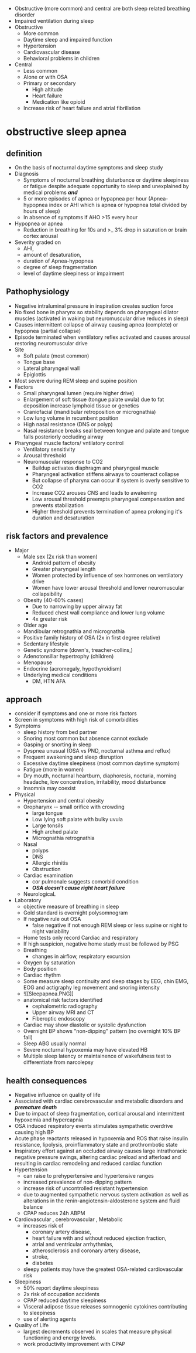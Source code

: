 * Obstructive (more common) and central are both sleep related breathing disorder
* Impaired ventilation during sleep 
* Obstructive 
    * More common
    * Daytime sleep and impaired function
    * Hypertension
    * Cardiovascular disease
    * Behavioral problems in children
* Central
    * Less common
    * Alone or with OSA
    * Primary or secondary
        * High altitude
        * Heart failure
        * Medication like opioid
    * Increase risk of heart failure and atrial fibrillation
# obstructive sleep apnea
## definition
* On the basis of nocturnal daytime symptoms and sleep study
* Diagnosis
    * Symptoms of nocturnal breathing disturbance or daytime sleepiness or fatigue despite adequate opportunity to sleep and unexplained by medical problems ***and*** 
    * 5 or more episodes of apnea or hypapnea per hour (Apnea-hypopnea index or AHI which is apnea or hypopnea total divided by hours of sleep)
    * In absence of symptoms if AHO >15 every hour
* Hypopnea or apnea 
    * Reduction in breathing for 10s and >_ 3% drop in saturation or brain cortex arousal
* Severity graded on 
    * AHI,
    * amount of desaturation, 
    * duration of Apnea-hypopnea 
    * degree of sleep fragmentation 
    * level of daytime sleepiness or impairment
## Pathophysiology
* Negative intraluminal pressure in inspiration creates suction force
* No fixed bone in pharynx so stability depends on pharyngeal dilator muscles (activated in waking but neuromuscular drive reduces in sleep)
* Causes intermittent collapse of airway causing apnea (complete) or hypopnea (partial collapse)
* Episode terminated when ventilatory reflex activated and causes arousal restoring neuromuscular drive
* Site 
    * Soft palate (most common)
    * Tongue base 
    * Lateral pharyngeal wall 
    * Epiglottis
* Most severe during REM sleep and supine position
* Factors 
    * Small pharyngeal lumen (require higher drive)
    * Enlargement of soft tissue (tongue palate uvula) due to fat deposition increase lymphoid tissue or genetics 
    * Craniofacial (mandibular retroposition or micrognathia)
    * Low lung volume in recumbent position
    * High nasal resistance (DNS or polyp)
    * Nasal resistance breaks seal between tongue and palate and tongue falls posteriorly occluding airway
* Pharyngeal muscle factors/ vntilatory control
    * Ventilatory sensitivity
    * Arousal threshold
    * Neuromuscular response to CO2
        * Buildup activates diaphragm and pharyngeal muscle
        * Pharyngeal activation stiffens airways to counteract collapse 
        * But collapse of pharynx can occur if system is overly sensitive to CO2 
        * Increase CO2 arouses CNS and leads to awakening
        * Low arousal threshold preempts pharyngeal compensation and prevents stabilization
        * Higher threshold prevents termination of apnea prolonging it's duration and desaturation
## risk factors and prevalence
* Major
    * Male sex (2x risk than women)
         * Android pattern of obesity
         * Greater pharyngeal length 
         * Women protected by influence of sex hormones on ventilatory drive 
         * Women have lower arousal threshold and lower neuromuscular collapsibility 
    * Obesity (40-60% cases)
        * Due to narrowing by upper airway fat
        * Reduced chest wall compliance and lower lung volume
        * 4x greater risk
    * Older age
    * Mandibular retrognathia and micrognathia
    * Positive family history of OSA (2x in first degree relative)
    * Sedentary lifestyle
    * Genetic syndrome (down's, treacher-collins,)
    * Adenotonsillar hypertrophy (children)
    * Menopause
    * Endocrine (acromegaly, hypothyroidism)
    * Underlying medical conditions
        * DM, HTN AFA
## approach
- consider if symptoms and one or more risk factors
- Screen in symptoms with high risk of comorbidities 
- Symptoms 
    - sleep history from bed partner
    - Snoring most common but absence cannot exclude
    - Gasping or snorting in sleep
    - Dyspnea unusual (OSA vs PND, nocturnal asthma and reflux)
    - Frequent awakening and sleep disruption
    - Excessive daytime sleepiness (most common daytime symptom)
    - Fatigue (more in women)
    - Dry mouth, nocturnal heartburn, diaphoresis, nocturia, morning headache, low concentration, irritability, mood disturbance
    - Insomnia may coexist
- Physical
    - Hypertension and central obesity
    - Oropharynx -- small orifice with crowding
        - large tongue 
        - Low lying soft palate with bulky uvula
        - Large tonsils 
        - High arched palate 
        - Micrognathia retrognathia
    - Nasal 
        - polyps 
        - DNS
        - Allergic rhinitis
        - Obstruction
    - Cardiac examination
        - cor pulmonale suggests comorbid condition
        - ***OSA doesn't cause right heart failure***
    - NeurologicaL
- Laboratory
    - objective measure of breathing in sleep 
    - Gold standard is overnight polysomnogram 
    - If negative rule out OSA
        - false negative if not enough REM sleep or less supine or night to night variability
    - Home tests only record Cardiac and respiratory
    - If high suspicion, negative home study must be followed by PSG
    - Breathing
        - changes in airflow, respiratory excursion
    - Oxygen by saturation
    - Body position
    - Cardiac rhythm
    - Some measure sleep continuity and sleep stages by EEG, chin EMG, EOG and actigraphy leg movement and snoring intensity
    - ![[Sleepapnea.PNG]]
    - anatomical risk factors identified
        - cephalometric radiography
        - Upper airway MRI and CT
        - Fiberoptic endoscopy
    - Cardiac may show diastolic or systolic dysfunction
    - Overnight BP shows "non-dipping" pattern (no overnight 10% BP fall)
    - Sleep ABG usually normal
    - Severe nocturnal hypoxemia may have elevated HB
    - Multiple sleep latency or maintainence of wakefulness test to differentiate from narcolepsy

## health consequences
* Negative influence on quality of life 
* Associated with cardiac cerebrovascular and metabolic disorders and ***premature death***
* Due to impact of sleep fragmentation, cortical arousal and intermittent hypoxemia and hypercapnia
* OSA induced respiratory events stimulates sympathetic overdrive causing high BP
* Acute phase reactants released in hypoxemia and ROS that raise insulin resistance, lipolysis, proinflammatory state and prothrombotic state
* Inspiratory effort against an occluded airway causes large intrathoracic negative pressure swings, altering cardiac preload and afterload and resulting in cardiac remodeling and reduced cardiac function 
* Hypertension 
	* can raise to prehypertensive and hypertensive ranges 
	* increased prevalence of non-dipping pattern 
	* increase risk of uncontrolled resistant hypertension 
	* due to augmented sympathetic nervous system activation as well as alterations in the renin-angiotensin-aldosterone system and fluid balance 
	* CPAP reduces 24h ABPM 
* Cardiovascular , cerebrovascular , Metabolic 
	* increases risk of 
		* coronary artery disease, 
		* heart failure with and without reduced ejection fraction, 
		* atrial and ventricular arrhythmias, 
		* atherosclerosis and coronary artery disease,
		* stroke,
		* diabetes
	* sleepy patients may have the greatest OSA-related cardiovascular risk 
* Sleepiness 
	* 50% report daytime sleepiness 
	* 2x risk of occupation accidents 
	* CPAP reduced daytime sleepiness 
	* Visceral adipose tissue releases somnogenic cytokines contributing to sleepiness 
	* use of alerting agents 
* Quality of LIfe 
	* largest decrements observed in scales that measure physical functioning and energy levels.
	* work productivity improvement with CPAP 


